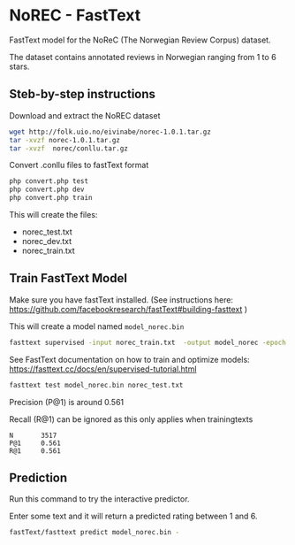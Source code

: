 # NoREC - FastText

FastText model for the NoReC (The Norwegian Review Corpus) dataset.

The dataset contains annotated reviews in Norwegian ranging from 1 to 6 stars.

## Steb-by-step instructions
Download and extract the NoREC dataset
```bash
wget http://folk.uio.no/eivinabe/norec-1.0.1.tar.gz
tar -xvzf norec-1.0.1.tar.gz
tar -xvzf  norec/conllu.tar.gz
```

Convert .conllu files to fastText format
```bash
php convert.php test
php convert.php dev
php convert.php train
```

This will create the files:
* norec_test.txt
* norec_dev.txt
* norec_train.txt


## Train FastText Model
Make sure you have fastText installed. (See instructions here: 
https://github.com/facebookresearch/fastText#building-fasttext )

This will create a model named `model_norec.bin`
```bash
fasttext supervised -input norec_train.txt  -output model_norec -epoch 25 -wordNgrams 2 -lr 1.0
```

See FastText documentation on how to train and optimize models: https://fasttext.cc/docs/en/supervised-tutorial.html


```bash
fasttext test model_norec.bin norec_test.txt
```
Precision (P@1) is around 0.561

Recall (R@1) can be ignored as this only applies when trainingtexts 
```
N       3517
P@1     0.561
R@1     0.561
```


## Prediction 
Run this command to try the interactive predictor.

Enter some text and it will return a predicted rating between 1 and 6.
```bash
fastText/fasttext predict model_norec.bin -
```
